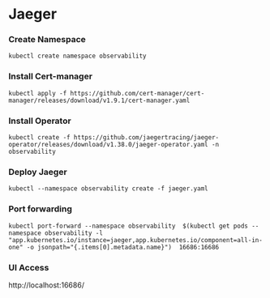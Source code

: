 # Jaeger

### Create Namespace
```
kubectl create namespace observability
```

### Install Cert-manager
```
kubectl apply -f https://github.com/cert-manager/cert-manager/releases/download/v1.9.1/cert-manager.yaml
```

### Install Operator
```
kubectl create -f https://github.com/jaegertracing/jaeger-operator/releases/download/v1.38.0/jaeger-operator.yaml -n observability
```

### Deploy Jaeger
```
kubectl --namespace observability create -f jaeger.yaml
```

### Port forwarding
```
kubectl port-forward --namespace observability  $(kubectl get pods --namespace observability -l "app.kubernetes.io/instance=jaeger,app.kubernetes.io/component=all-in-one" -o jsonpath="{.items[0].metadata.name}")  16686:16686
```

### UI Access
http://localhost:16686/